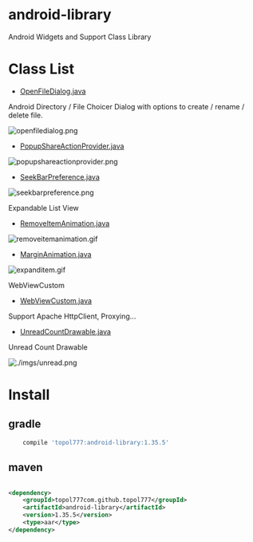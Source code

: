 # android-library

Android Widgets and Support Class Library

# Class List

* [OpenFileDialog.java](./src/main/java/com/github/topol777/androidlibrary/widgets/OpenFileDialog.java)

Android Directory / File Choicer Dialog with options to create / rename / delete file.

![openfiledialog.png](./imgs/openfiledialog.png)

* [PopupShareActionProvider.java](./src/main/java/com/github/topol777/androidlibrary/widgets/PopupShareActionProvider.java)

![popupshareactionprovider.png](./imgs/popupshareactionprovider.png)

* [SeekBarPreference.java](./src/main/java/com/github/topol777/androidlibrary/widgets/SeekBarPreference.java)

![seekbarpreference.png](./imgs/seekbarpreference.png)

Expandable List View

* [RemoveItemAnimation.java](./src/main/java/com/github/topol777/androidlibrary/animations/RemoveItemAnimation.java)

![removeitemanimation.gif](./imgs/removeitemanimation.gif)

* [MarginAnimation.java](./src/main/java/com/github/topol777/androidlibrary/animations/MarginAnimation.java)

![expanditem.gif](./imgs/expanditem.gif)

WebViewCustom

* [WebViewCustom.java](./src/main/java/com/github/topol777/androidlibrary/widgets/WebViewCustom.java)

Support Apache HttpClient, Proxying...

* [UnreadCountDrawable.java](./src/main/java/com/github/topol777/androidlibrary/widgets/UnreadCountDrawable.java)

Unread Count Drawable

![./imgs/unread.png](./imgs/unread.png)

# Install

## gradle

```gradle
    compile 'topol777:android-library:1.35.5'
```

## maven

```xml

<dependency>
    <groupId>topol777com.github.topol777</groupId>
    <artifactId>android-library</artifactId>
    <version>1.35.5</version>
    <type>aar</type>
</dependency>
```
